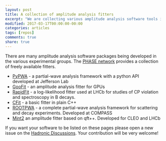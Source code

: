 ```yaml
---
layout: post
title: A collection of amplitude analysis fitters
excerpt: "We are collecting various amplitude analysis software tools in gitub.com/PHASE-network"
modified: 2017-03-17T00:00:00-00:00
categories: articles
tags: [repos]
comments: true
share: true
---
```


There are many amplitude analysis software packages being developed in the
various experimental groups. The [PHASE network](https://github.com/PHASE-network)
provides a collection of freely available fitters.

* [PyPWA](https://github.com/PHASE-network/PyPWA) - a partial-wave analysis framework with a python API developed at Jefferson Lab
* [GooFit](https://github.com/PHASE-network/GooFit) - an amplitude analysis fitter for GPUs
* [RapidFit](https://github.com/PHASE-network/RapidFit) - a log-likelihood fitter used at LHCb for studies of CP violation and spectroscopy in B decays.
* [CFit](https://github.com/PHASE-network/cfit) - a basic fitter in plain C++
* [ROOTPWA](https://github.com/PHASE-network/ROOTPWA) - a complete partial-wave analysis framework
for scattering and decay experiments. Developed at COMPASS
* [Mint2](https://github.com/PHASE-network/Mint2) an amplitude fitter based on qft++.
Developed for CLEO and LHCb


If you want your software to be listed on these pages please open a new issue on
the [Hadronic Discussions](https://github.com/PHASE-network/HadronicDiscussions/issues).
Your contribution will be very welcome!
